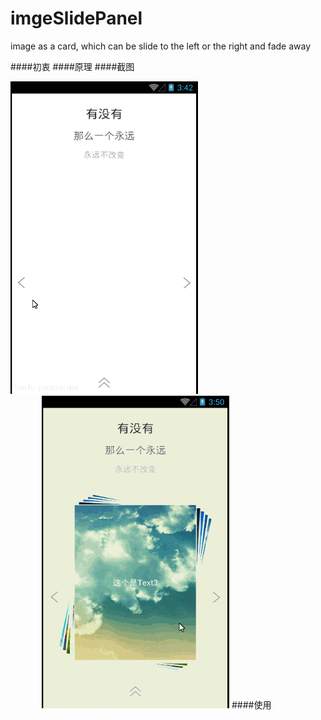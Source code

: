 # imgeSlidePanel
image as a card, which can be slide to the left or the right and fade away

####初衷
####原理
####截图
<td>
  <img src="screen01.gif" width="300" height="500" />
  <img src="screen02.gif" width="300" height="500" style="margin-left:50px" />
</td>
####使用

